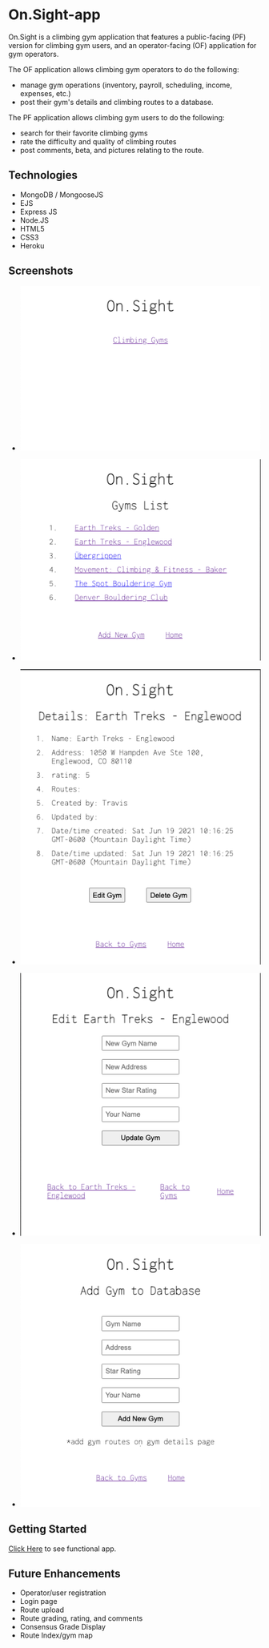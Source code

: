 # On.Sight-app

On.Sight is a climbing gym application that features a public-facing (PF) version for climbing gym users, and an operator-facing (OF) application for gym operators. 

The OF application allows climbing gym operators to do the following:

- manage gym operations (inventory, payroll, scheduling, income, expenses, etc.) 
- post their gym's details and climbing routes to a database. 

The PF application allows climbing gym users to do the following:

- search for their favorite climbing gyms
- rate the difficulty and quality of climbing routes 
- post comments, beta, and pictures relating to the route.

## Technologies
- MongoDB / MongooseJS
- EJS
- Express JS
- Node.JS
- HTML5
- CSS3
- Heroku

## Screenshots

- ![screenshot](images/landing.png)
  
- ![screenshot](images/index.png)

- ![screenshot](images/show.png)

- ![screenshot](images/edit.png)

- ![screenshot](images/new.png)


## Getting Started
[Click Here](https://still-forest-95143.herokuapp.com/) to see functional app.

## Future Enhancements
- Operator/user registration
- Login page
- Route upload
- Route grading, rating, and comments
- Consensus Grade Display
- Route Index/gym map